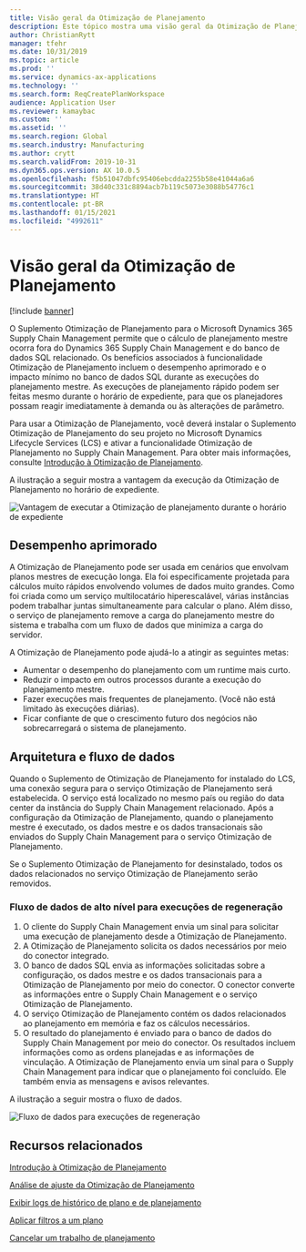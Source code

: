 ```yaml
---
title: Visão geral da Otimização de Planejamento
description: Este tópico mostra uma visão geral da Otimização de Planejamento
author: ChristianRytt
manager: tfehr
ms.date: 10/31/2019
ms.topic: article
ms.prod: ''
ms.service: dynamics-ax-applications
ms.technology: ''
ms.search.form: ReqCreatePlanWorkspace
audience: Application User
ms.reviewer: kamaybac
ms.custom: ''
ms.assetid: ''
ms.search.region: Global
ms.search.industry: Manufacturing
ms.author: crytt
ms.search.validFrom: 2019-10-31
ms.dyn365.ops.version: AX 10.0.5
ms.openlocfilehash: f5b51047dbfc95406ebcdda2255b58e41044a6a6
ms.sourcegitcommit: 38d40c331c8894acb7b119c5073e3088b54776c1
ms.translationtype: HT
ms.contentlocale: pt-BR
ms.lasthandoff: 01/15/2021
ms.locfileid: "4992611"
---
```

# <a name="planning-optimization-overview"></a>Visão geral da Otimização de Planejamento

[!include [banner](../../includes/banner.md)]

O Suplemento Otimização de Planejamento para o Microsoft Dynamics 365 Supply Chain Management permite que o cálculo de planejamento mestre ocorra fora do Dynamics 365 Supply Chain Management e do banco de dados SQL relacionado. Os benefícios associados à funcionalidade Otimização de Planejamento incluem o desempenho aprimorado e o impacto mínimo no banco de dados SQL durante as execuções do planejamento mestre. As execuções de planejamento rápido podem ser feitas mesmo durante o horário de expediente, para que os planejadores possam reagir imediatamente à demanda ou às alterações de parâmetro.

Para usar a Otimização de Planejamento, você deverá instalar o Suplemento Otimização de Planejamento do seu projeto no Microsoft Dynamics Lifecycle Services (LCS) e ativar a funcionalidade Otimização de Planejamento no Supply Chain Management. Para obter mais informações, consulte [Introdução à Otimização de Planejamento](get-started.md).

A ilustração a seguir mostra a vantagem da execução da Otimização de Planejamento no horário de expediente.

![Vantagem de executar a Otimização de planejamento durante o horário de expediente](media/PlanningOptimization1.png)

## <a name="improved-performance"></a>Desempenho aprimorado

A Otimização de Planejamento pode ser usada em cenários que envolvam planos mestres de execução longa. Ela foi especificamente projetada para cálculos muito rápidos envolvendo volumes de dados muito grandes. Como foi criada como um serviço multilocatário hiperescalável, várias instâncias podem trabalhar juntas simultaneamente para calcular o plano. Além disso, o serviço de planejamento remove a carga do planejamento mestre do sistema e trabalha com um fluxo de dados que minimiza a carga do servidor.

A Otimização de Planejamento pode ajudá-lo a atingir as seguintes metas:

- Aumentar o desempenho do planejamento com um runtime mais curto.
- Reduzir o impacto em outros processos durante a execução do planejamento mestre.
- Fazer execuções mais frequentes de planejamento. (Você não está limitado às execuções diárias).
- Ficar confiante de que o crescimento futuro dos negócios não sobrecarregará o sistema de planejamento.

## <a name="architecture-and-data-flow"></a>Arquitetura e fluxo de dados

Quando o Suplemento de Otimização de Planejamento for instalado do LCS, uma conexão segura para o serviço Otimização de Planejamento será estabelecida. O serviço está localizado no mesmo país ou região do data center da instância do Supply Chain Management relacionado. Após a configuração da Otimização de Planejamento, quando o planejamento mestre é executado, os dados mestre e os dados transacionais são enviados do Supply Chain Management para o serviço Otimização de Planejamento.

Se o Suplemento Otimização de Planejamento for desinstalado, todos os dados relacionados no serviço Otimização de Planejamento serão removidos.

### <a name="high-level-data-flow-for-regeneration-runs"></a>Fluxo de dados de alto nível para execuções de regeneração

1. O cliente do Supply Chain Management envia um sinal para solicitar uma execução de planejamento desde a Otimização de Planejamento.
2. A Otimização de Planejamento solicita os dados necessários por meio do conector integrado.
3. O banco de dados SQL envia as informações solicitadas sobre a configuração, os dados mestre e os dados transacionais para a Otimização de Planejamento por meio do conector. O conector converte as informações entre o Supply Chain Management e o serviço Otimização de Planejamento.
4. O serviço Otimização de Planejamento contém os dados relacionados ao planejamento em memória e faz os cálculos necessários.
5. O resultado do planejamento é enviado para o banco de dados do Supply Chain Management por meio do conector. Os resultados incluem informações como as ordens planejadas e as informações de vinculação. A Otimização de Planejamento envia um sinal para o Supply Chain Management para indicar que o planejamento foi concluído. Ele também envia as mensagens e avisos relevantes.

A ilustração a seguir mostra o fluxo de dados.

![Fluxo de dados para execuções de regeneração](media/PlanningOptimization2.png)

## <a name="related-resources"></a>Recursos relacionados

[Introdução à Otimização de Planejamento](get-started.md)

[Análise de ajuste da Otimização de Planejamento](planning-optimization-fit-analysis.md)

[Exibir logs de histórico de plano e de planejamento](plan-history-logs.md)

[Aplicar filtros a um plano](plan-filters.md)

[Cancelar um trabalho de planejamento](cancel-planning-job.md)
